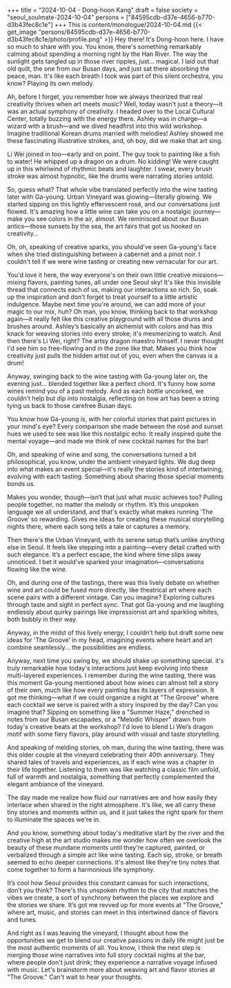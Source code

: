 +++
title = "2024-10-04 - Dong-hoon Kang"
draft = false
society = "seoul_soulmate-2024-10-04"
persons = ["84595cdb-d37e-4656-b770-d3b43fec8c1e"]
+++
This is content/monologue/2024-10-04.md
{{< get_image "persons/84595cdb-d37e-4656-b770-d3b43fec8c1e/photo/profile.png" >}}
Hey there! It's Dong-hoon here. I have so much to share with you.
You know, there's something remarkably calming about spending a morning right by the Han River. The way the sunlight gets tangled up in those river ripples, just... magical. I laid out that old quilt, the one from our Busan days, and just sat there absorbing the peace, man. It's like each breath I took was part of this silent orchestra, you know? Playing its own melody.

Ah, before I forget, you remember how we always theorized that real creativity thrives when art meets music? Well, today wasn't just a theory—it was an actual symphony of creativity. I headed over to the Local Cultural Center, totally buzzing with the energy there. Ashley was in charge—a wizard with a brush—and we dived headfirst into this wild workshop. Imagine traditional Korean drums married with melodies! Ashley showed me these fascinating illustrative strokes, and, oh boy, did we make that art sing.

Li Wei joined in too—early and on point. The guy took to painting like a fish to water! He whipped up a dragon on a drum. No kidding! We were caught up in this whirlwind of rhythmic beats and laughter. I swear, every brush stroke was almost hypnotic, like the drums were narrating stories untold.

So, guess what? That whole vibe translated perfectly into the wine tasting later with Ga-young. Urban Vineyard was glowing—literally glowing. We started sipping on this lightly effervescent rosé, and our conversations just flowed. It's amazing how a little wine can take you on a nostalgic journey—make you see colors in the air, almost. We reminisced about our Busan antics—those sunsets by the sea, the art fairs that got us hooked on creativity...

Oh, oh, speaking of creative sparks, you should've seen Ga-young's face when she tried distinguishing between a cabernet and a pinot noir. I couldn't tell if we were wine tasting or creating new vernacular for our art.

You'd love it here, the way everyone's on their own little creative missions—mixing flavors, painting tunes, all under one Seoul sky! It's like this invisible thread that connects each of us, making our interactions so rich. So, soak up the inspiration and don’t forget to treat yourself to a little artistic indulgence. Maybe next time you're around, we can add more of your magic to our mix, huh?
 Oh man, you know, thinking back to that workshop again—it really felt like this creative playground with all those drums and brushes around. Ashley’s basically an alchemist with colors and has this knack for weaving stories into every stroke; it's mesmerizing to watch. And then there's Li Wei, right? The artsy dragon maestro himself. I never thought I'd see him so free-flowing and in the zone like that. Makes you think how creativity just pulls the hidden artist out of you, even when the canvas is a drum!

 Anyway, swinging back to the wine tasting with Ga-young later on, the evening just... blended together like a perfect chord. It's funny how some wines remind you of a past melody. And as each bottle uncorked, we couldn't help but dip into nostalgia, reflecting on how art has been a string tying us back to those carefree Busan days.

 You know how Ga-young is, with her colorful stories that paint pictures in your mind's eye? Every comparison she made between the rosé and sunset hues we used to see was like this nostalgic echo. It really inspired quite the mental voyage—and made me think of new cocktail names for the bar!

 Oh, and speaking of wine and song, the conversations turned a bit philosophical, you know, under the ambient vineyard lights. We dug deep into what makes an event special—it's really the stories kind of intertwining, evolving with each tasting. Something about sharing those special moments bonds us. 

 Makes you wonder, though—isn’t that just what music achieves too? Pulling people together, no matter the melody or rhythm. It’s this unspoken language we all understand, and that's exactly what makes running ‘The Groove’ so rewarding. Gives me ideas for creating these musical storytelling nights there, where each song tells a tale or captures a memory.

 Then there's the Urban Vineyard, with its serene setup that’s unlike anything else in Seoul. It feels like stepping into a painting—every detail crafted with such elegance. It’s a perfect escape, the kind where time slips away unnoticed. I bet it would've sparked your imagination—conversations flowing like the wine.

 Oh, and during one of the tastings, there was this lively debate on whether wine and art could be fused more directly, like theatrical art where each scene pairs with a different vintage. Can you imagine? Exploring cultures through taste and sight in perfect sync. That got Ga-young and me laughing endlessly about quirky pairings like impressionist art and sparkling whites, both bubbly in their way.

 Anyway, in the midst of this lively energy, I couldn’t help but draft some new ideas for ‘The Groove’ in my head, imagining events where heart and art combine seamlessly... the possibilities are endless. 

 Anyway, next time you swing by, we should shake up something special. 
 it's truly remarkable how today's interactions just keep evolving into these multi-layered experiences. I remember during the wine tasting, there was this moment Ga-young mentioned about how wines can almost tell a story of their own, much like how every painting has its layers of expression. It got me thinking—what if we could organize a night at "The Groove" where each cocktail we serve is paired with a story inspired by the day? Can you imagine that? Sipping on something like a "Summer Haze," drenched in notes from our Busan escapades, or a "Melodic Whisper" drawn from today's creative beats at the workshop? I'd love to blend Li Wei’s dragon motif with some fiery flavors, play around with visual and taste storytelling. 

And speaking of melding stories, oh man, during the wine tasting, there was this older couple at the vineyard celebrating their 40th anniversary. They shared tales of travels and experiences, as if each wine was a chapter in their life together. Listening to them was like watching a classic film unfold, full of warmth and nostalgia, something that perfectly complemented the elegant ambiance of the vineyard.

The day made me realize how fluid our narratives are and how easily they interlace when shared in the right atmosphere. It's like, we all carry these tiny stories and moments within us, and it just takes the right spark for them to illuminate the spaces we're in. 

And you know, something about today's meditative start by the river and the creative high at the art studio makes me wonder how often we overlook the beauty of these mundane moments until they're captured, painted, or verbalized through a simple act like wine tasting. Each sip, stroke, or breath seemed to echo deeper connections. It's almost like they're tiny notes that come together to form a harmonious life symphony.

It’s cool how Seoul provides this constant canvas for such interactions, don’t you think? There's this unspoken rhythm to the city that matches the vibes we create, a sort of synchrony between the places we explore and the stories we share. It’s got me revved up for more events at "The Groove," where art, music, and stories can meet in this intertwined dance of flavors and tunes.

And right as I was leaving the vineyard, I thought about how the opportunities we get to blend our creative passions in daily life might just be the most authentic moments of all. You know, I think the next step is merging those wine narratives into full story cocktail nights at the bar, where people don't just drink; they experience a narrative voyage infused with music.
Let's brainstorm more about weaving art and flavor stories at "The Groove." Can't wait to hear your thoughts.
